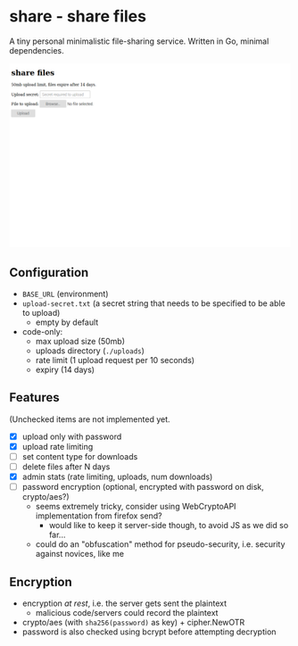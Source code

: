 # share - share files

A tiny personal minimalistic file-sharing service.  Written in Go, minimal dependencies.

![A screenshort of the page](./screenshot.png)

## Configuration

- `BASE_URL` (environment)
- `upload-secret.txt` (a secret string that needs to be specified to be able to upload)
	- empty by default
- code-only:
	- max upload size (50mb)
	- uploads directory (`./uploads`)
	- rate limit (1 upload request per 10 seconds)
	- expiry (14 days)

## Features

(Unchecked items are not implemented yet.

- [x] upload only with password
- [x] upload rate limiting
- [ ] set content type for downloads
- [ ] delete files after N days
- [x] admin stats (rate limiting, uploads, num downloads)
- [ ] password encryption (optional, encrypted with password on disk, crypto/aes?)
	- seems extremely tricky, consider using WebCryptoAPI implementation from firefox send?
		- would like to keep it server-side though, to avoid JS as we did so far...
	- could do an "obfuscation" method for pseudo-security, i.e. security against novices, like me

## Encryption

- encryption *at rest*, i.e. the server gets sent the plaintext
	- malicious code/servers could record the plaintext
- crypto/aes (with `sha256(password)` as key) + cipher.NewOTR
- password is also checked using bcrypt before attempting decryption
